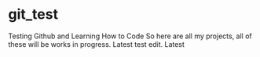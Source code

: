 # git_test
Testing Github and Learning How to Code So here are all my projects, all of these will be works in progress. Latest test edit. Latest
